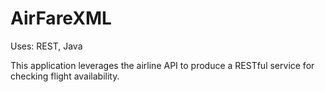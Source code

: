 # AirFareXML

Uses: REST, Java

This application leverages the airline API to produce a RESTful service for checking flight availability.  
